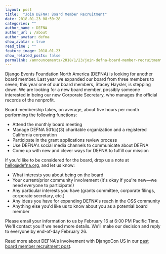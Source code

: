 ```yaml
---
layout: post
title:  "Join DEFNA! Board Member Recruitment"
date: 2018-01-23 08:50:28
categories: ""
author_name : DEFNA
author_url : /about
author_avatar: defna
show_avatar : true
read_time : ""
feature_image: 2018-01-23
show_related_posts: false
permalink: /announcements/2018/1/23/join-defna-board-member-recruitment/
---
```



Django Events Foundation North America (DEFNA) is looking for another board member. Last year we expanded our board from three members to seven; this year one of our board members, Stacey Haysler, is stepping down. We are looking for a new board member, possibly someone interested in being our new Corporate Secretary, who manages the official records of the nonprofit.

Board membership takes, on average, about five hours per month performing the following functions:

* Attend the monthly board meeting
* Manage DEFNA 501(c)(3) charitable organization and a registered California corporation
* Participate in the grant applications review process
* Use DEFNA's social media channels to communicate about DEFNA
* Come up with new and clever ways for DEFNA to fulfill our mission

If you'd like to be considered for the board, drop us a note at hello@defna.org, and let us know:

* What interests you about being on the board
* Your current/prior community involvement (it's okay if you're new—we need everyone to participate!)
* Any particular interests you have (grants committee, corporate filings, corporate secretary, etc.)
* Any ideas you have for expanding DEFNA's reach in the OSS community
* Anything else you'd like us to know about you as a potential board member

Please email your information to us by February 16 at 6:00 PM Pacific Time. We'll contact you if we need more details. We'll make our decision and reply to everyone by end-of-day February 26.

Read more about DEFNA's involvement with DjangoCon US in our [past board member recruitment post](https://www.defna.org/announcements/2017/04/03/join-us).
